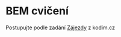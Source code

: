 # BEM cvičení 
Postupujte podle zadání [Zájezdy](https://kodim.cz/vyvoj-webu/daweb/html-a-css/bem-a-responzivni-design/cv-bem/bem) z kodim.cz
